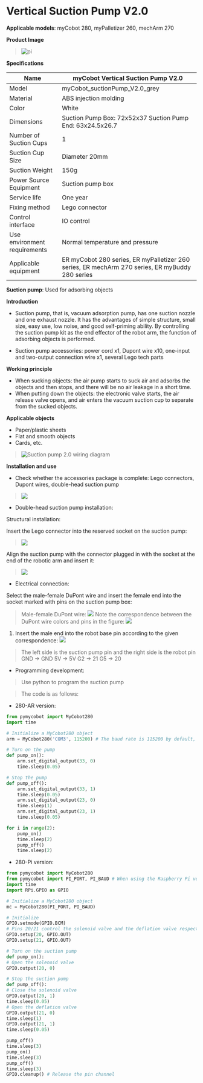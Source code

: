 # Vertical Suction Pump V2.0

**Applicable models**: myCobot 280, myPalletizer 260, mechArm 270

**Product Image**

> ![pi](../../resource\4-SupportAndService\Accessories\pump/P1.png)

**Specifications**

| Name | myCobot Vertical Suction Pump V2.0 |
| ------------ | ------------------------------------------------------------------------------------------ |
| Model | myCobot_suctionPump_V2.0_grey |
| Material | ABS injection molding |
| Color | White |
| Dimensions | Suction Pump Box: 72x52x37 Suction Pump End: 63x24.5x26.7 |
| Number of Suction Cups | 1 |
| Suction Cup Size | Diameter 20mm |
| Suction Weight | 150g |
| Power Source Equipment | Suction pump box |
| Service life | One year |
| Fixing method | Lego connector |
| Control interface | IO control |
| Use environment requirements | Normal temperature and pressure |
| Applicable equipment | ER myCobot 280 series, ER myPalletizer 260 series, ER mechArm 270 series, ER myBuddy 280 series |

**Suction pump**: Used for adsorbing objects

**Introduction**

- Suction pump, that is, vacuum adsorption pump, has one suction nozzle and one exhaust nozzle. It has the advantages of simple structure, small size, easy use, low noise, and good self-priming ability. By controlling the suction pump kit as the end effector of the robot arm, the function of adsorbing objects is performed.

- Suction pump accessories: power cord x1, Dupont wire x10, one-input and two-output connection wire x1, several Lego tech parts

**Working principle**

- When sucking objects: the air pump starts to suck air and adsorbs the objects and then stops, and there will be no air leakage in a short time.
- When putting down the objects: the electronic valve starts, the air release valve opens, and air enters the vacuum suction cup to separate from the sucked objects.

**Applicable objects**

- Paper/plastic sheets
- Flat and smooth objects
- Cards, etc.

> ![Suction pump 2.0 wiring diagram](../../resource\4-SupportAndService\Accessories\pump/P2.jpg)

**Installation and use**

- Check whether the accessories package is complete: Lego connectors, Dupont wires, double-head suction pump
> ![](../../resource\4-SupportAndService\Accessories\pump/P2.jpg)

- Double-head suction pump installation:

Structural installation:

Insert the Lego connector into the reserved socket on the suction pump:

> ![](../../resource\4-SupportAndService\Accessories\pump/P3.jpg)

Align the suction pump with the connector plugged in with the socket at the end of the robotic arm and insert it:

> ![](../../resource\4-SupportAndService\Accessories\pump/P4.jpg)

- Electrical connection:

Select the male-female DuPont wire and insert the female end into the socket marked with pins on the suction pump box:

> Male-female DuPont wire:
> ![](../../resource\4-SupportAndService\Accessories\pump/P5.jpg)
> Note the correspondence between the DuPont wire colors and pins in the figure:
> ![](../../resource\4-SupportAndService\Accessories\pump/P4.jpg)

1. Insert the male end into the robot base pin according to the given correspondence:
![](../../resource\4-SupportAndService\Accessories\pump/P7.jpg)

> The left side is the suction pump pin and the right side is the robot pin
> GND -> GND
> 5V -> 5V
> G2 -> 21
> G5 -> 20

- Programming development:
> Use python to program the suction pump

> The code is as follows:

- 280-AR version:

```python
from pymycobot import MyCobot280
import time

# Initialize a MyCobot280 object
arm = MyCobot280('COM3', 115200) # The baud rate is 115200 by default, and some boards are 1000000, please modify it according to the actual situation

# Turn on the pump
def pump_on():
    arm.set_digital_output(33, 0)
    time.sleep(0.05)

# Stop the pump
def pump_off():
    arm.set_digital_output(33, 1)
    time.sleep(0.05)
    arm.set_digital_output(23, 0)
    time.sleep(1)
    arm.set_digital_output(23, 1)
    time.sleep(0.05)

for i in range(2):
    pump_on()
    time.sleep(2)
    pump_off()
    time.sleep(2)
```

- 280-Pi version:

```python
from pymycobot import MyCobot280
from pymycobot import PI_PORT, PI_BAUD # When using the Raspberry Pi version of mycobot, you can reference these two variables to initialize MyCobot280
import time
import RPi.GPIO as GPIO

# Initialize a MyCobot280 object
mc = MyCobot280(PI_PORT, PI_BAUD)

# Initialize
GPIO.setmode(GPIO.BCM)
# Pins 20/21 control the solenoid valve and the deflation valve respectively
GPIO.setup(20, GPIO.OUT)
GPIO.setup(21, GPIO.OUT)

# Turn on the suction pump
def pump_on():
# Open the solenoid valve
GPIO.output(20, 0)

# Stop the suction pump
def pump_off():
# Close the solenoid valve
GPIO.output(20, 1)
time.sleep(0.05)
# Open the deflation valve
GPIO.output(21, 0)
time.sleep(1)
GPIO.output(21, 1)
time.sleep(0.05)

pump_off()
time.sleep(3)
pump_on()
time.sleep(3)
pump_off()
time.sleep(3)
GPIO.cleanup() # Release the pin channel
```